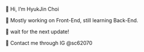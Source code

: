 👾 Hi, I’m HyukJin Choi

🤖 Mostly working on Front-End, still learning Back-End.

🤡 wait for the next update!

💩 Contact me through IG @sc62070
